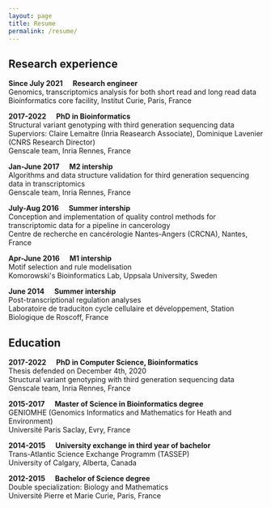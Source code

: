 ```yaml
---
layout: page
title: Resume
permalink: /resume/
---
```



## Research experience


**Since July 2021**     &nbsp;&nbsp;&nbsp;&nbsp;**Research engineer**  
Genomics, transcriptomics analysis for both short read and long read data  
Bioinformatics core facility, Institut Curie, Paris, France  

**2017-2022**     &nbsp;&nbsp;&nbsp;&nbsp;**PhD in Bioinformatics**  
Structural variant genotyping with third generation sequencing data  
Superviors: Claire Lemaitre (Inria Reasearch Associate), Dominique Lavenier (CNRS Research Director)  
Genscale team, Inria Rennes, France

**Jan-June 2017** &nbsp;&nbsp;&nbsp;&nbsp;**M2 intership**  
Algorithms and data structure validation for third generation sequencing data in transcriptomics  
Genscale team, Inria Rennes, France

**July-Aug 2016** &nbsp;&nbsp;&nbsp;&nbsp;**Summer intership**  
Conception and implementation of quality control methods for transcriptomic data for a pipeline in cancerology  
Centre de recherche en cancérologie Nantes-Angers (CRCNA), Nantes, France  

**Apr-June 2016** &nbsp;&nbsp;&nbsp;&nbsp;**M1 intership**  
Motif selection and rule modelisation  
Komorowski's Bioinformatics Lab, Uppsala University, Sweden

**June 2014** &nbsp;&nbsp;&nbsp;&nbsp;**Summer intership**  
Post-transcriptional regulation analyses  
Laboratoire de traduciton cycle cellulaire et développement, Station Biologique de Roscoff, France




## Education

**2017-2022**
&nbsp;&nbsp;&nbsp;&nbsp;**PhD in Computer Science, Bioinformatics**  
Thesis defended on December 4th, 2020  
Structural variant genotyping with third generation sequencing data  
Genscale team, Inria Rennes, France  

**2015-2017**
&nbsp;&nbsp;&nbsp;&nbsp;**Master of Science in Bioinformatics degree**  
GENIOMHE (Genomics Informatics and Mathematics for Heath and Environment)  
Université Paris Saclay, Evry, France  

**2014-2015**	&nbsp;&nbsp;&nbsp;&nbsp;**University exchange in third year of bachelor**  
		Trans-Atlantic Science Exchange Programm (TASSEP)  
		University of Calgary, Alberta, Canada  

**2012-2015**	&nbsp;&nbsp;&nbsp;&nbsp;**Bachelor of Science degree**  
		Double specialization: Biology and Mathematics  
		Université Pierre et Marie Curie, Paris, France



